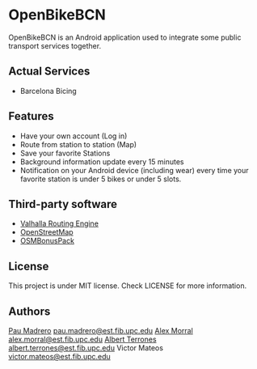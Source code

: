 # OpenBikeBCN

OpenBikeBCN is an Android application used to integrate some public transport services together.

## Actual Services
- Barcelona Bicing 

## Features
- Have your own account (Log in)
- Route from station to station (Map)
- Save your favorite Stations
- Background information update every 15 minutes
- Notification on your Android device (including wear) every time your favorite station is under 5 bikes or under 5 slots.

## Third-party software
- [Valhalla Routing Engine](https://github.com/valhalla)
- [OpenStreetMap](https://github.com/osmdroid/osmdroid)
- [OSMBonusPack](https://github.com/MKergall/osmbonuspack)

## License
This project is under MIT license. Check LICENSE for more information.

## Authors
[Pau Madrero](https://github.com/pabloskius25) <pau.madrero@est.fib.upc.edu>
[Alex Morral](https://github.com/alexmorral) <alex.morral@est.fib.upc.edu>
[Albert Terrones](https://github.com/aterrones) <albert.terrones@est.fib.upc.edu>
Victor Mateos <victor.mateos@est.fib.upc.edu>

